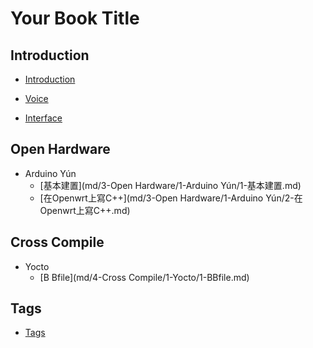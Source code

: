 # Your Book Title

## Introduction
* [Introduction](README.md)

* [Voice](md/1-Voice.md)
* [Interface](md/2-Interface.md)

## Open Hardware
  - Arduino Yún
    * [基本建置](md/3-Open Hardware/1-Arduino Yún/1-基本建置.md)
    * [在Openwrt上寫C++](md/3-Open Hardware/1-Arduino Yún/2-在Openwrt上寫C++.md)

## Cross Compile
  - Yocto
    * [B Bfile](md/4-Cross Compile/1-Yocto/1-BBfile.md)

## Tags
  * [Tags](tags.md)
